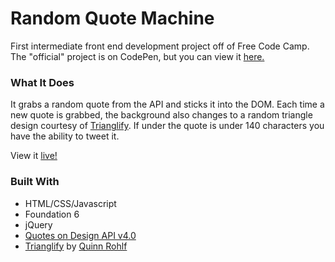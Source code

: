 # Random Quote Machine

First intermediate front end development project off of Free Code Camp. The "official" project is on CodePen, but you can view it [here.](https://samkessaram.github.io/random_quote_machine/)

### What It Does
It grabs a random quote from the API and sticks it into the DOM. Each time a new quote is grabbed, the background also changes to a random triangle design courtesy of [Trianglify](https://github.com/qrohlf/Trianglify). If under the quote is under 140 characters you have the ability to tweet it.  

View it [live!](https://samkessaram.github.io/random_quote_machine/)

### Built With
* HTML/CSS/Javascript
* Foundation 6
* jQuery
* [Quotes on Design API v4.0](https://quotesondesign.com/api-v4-0/)
* [Trianglify](https://github.com/qrohlf/Trianglify) by [Quinn Rohlf](https://github.com/qrohlf)